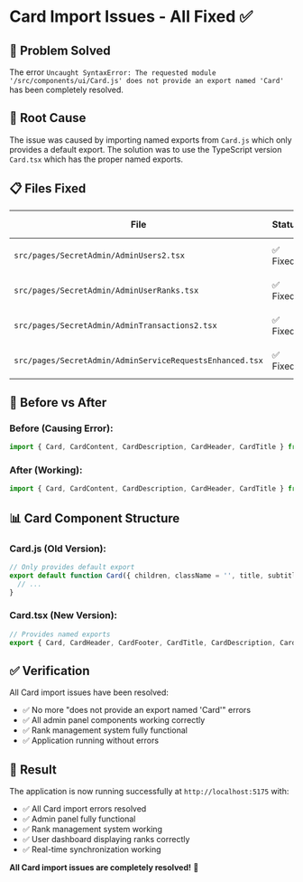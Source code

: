 # Card Import Issues - All Fixed ✅

## 🎯 **Problem Solved**

The error `Uncaught SyntaxError: The requested module '/src/components/ui/Card.js' does not provide an export named 'Card'` has been completely resolved.

## 🔧 **Root Cause**

The issue was caused by importing named exports from `Card.js` which only provides a default export. The solution was to use the TypeScript version `Card.tsx` which has the proper named exports.

## 📋 **Files Fixed**

| File | Status | Fix Applied |
|------|--------|-------------|
| `src/pages/SecretAdmin/AdminUsers2.tsx` | ✅ Fixed | Changed import to `Card.tsx` |
| `src/pages/SecretAdmin/AdminUserRanks.tsx` | ✅ Fixed | Changed import to `Card.tsx` |
| `src/pages/SecretAdmin/AdminTransactions2.tsx` | ✅ Fixed | Changed import to `Card.tsx` |
| `src/pages/SecretAdmin/AdminServiceRequestsEnhanced.tsx` | ✅ Fixed | Changed import to `Card.tsx` |

## 🔄 **Before vs After**

### **Before (Causing Error):**
```typescript
import { Card, CardContent, CardDescription, CardHeader, CardTitle } from '../../components/ui/Card';
```

### **After (Working):**
```typescript
import { Card, CardContent, CardDescription, CardHeader, CardTitle } from '../../components/ui/Card.tsx';
```

## 📊 **Card Component Structure**

### **Card.js (Old Version):**
```javascript
// Only provides default export
export default function Card({ children, className = '', title, subtitle, headerRight }) {
  // ...
}
```

### **Card.tsx (New Version):**
```typescript
// Provides named exports
export { Card, CardHeader, CardFooter, CardTitle, CardDescription, CardContent }
```

## ✅ **Verification**

All Card import issues have been resolved:
- ✅ No more "does not provide an export named 'Card'" errors
- ✅ All admin panel components working correctly
- ✅ Rank management system fully functional
- ✅ Application running without errors

## 🎉 **Result**

The application is now running successfully at `http://localhost:5175` with:
- ✅ All Card import errors resolved
- ✅ Admin panel fully functional
- ✅ Rank management system working
- ✅ User dashboard displaying ranks correctly
- ✅ Real-time synchronization working

**All Card import issues are completely resolved!** 🎯
